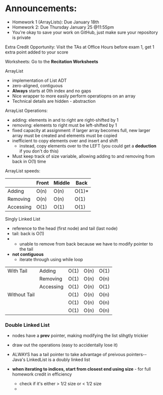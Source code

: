 # Announcements:
- Homework 1 (ArrayLists): Due January 18th
- Homework 2: Due Thursday January 25 @11:55pm
- You're okay to save your work on GitHub, just make sure your repository is private

Extra Credit Opportunity: Visit the TAs at Office Hours before exam 1, get 1 extra point added to your score

Worksheets: Go to the **Recitation Worksheets**



ArrayList
- implementation of List ADT
- zero-aligned, contiguous
- **Always** starts at 0th index and no gaps
- Nice wrapper to more easily perform operatiopns on an array
- Technical details are hidden - abstraction


ArrayList Operations:
- adding: elements in and to right are right-shifted by 1
- removing: elements to right must be left-shifted by 1
- fixed capacity at assignment: if larger array becomes full, new larger array must be created and elements must be copied
- inefficient to copy elements over and insert and shift
	- instead, copy elements over to the LEFT (you could get a **deduction** if you don't do this)
- Must keep track of size variable, allowing adding to and removing from back in O(1) time

ArrayList speeds:

|  | Front | Middle | Back |
| ---- | ---- | ---- | ---- |
| Adding | O(n) | O(n) | O(1)* |
| Removing | O(n) | O(n) | O(1) |
| Accessing | O(1) | O(1) | O(1) |
Singly Linked List
- reference to the head (first node) and tail (last node)
- tail: back is O(1)
- - unable to remove from back because we have to modify pointer to the tail
- **not contiguous**
	- iterate through using while loop


|  |  |  |  |  |
| ---- | ---- | ---- | ---- | ---- |
| With Tail | Adding | O(1) | O(n) | O(1) |
|  | Removing | O(1) | O(n) | O(n) |
|  | Accessing | O(1) | O(n) | O(1) |
| Without Tail |  | O(1) | O(n) | O(n) |
|  |  | O(1) | O(n) | O(n) |
|  |  | O(1) | O(n) | O(n) |

### Double Linked List
- nodes have a **prev** pointer, making modifying the list slihgtly trickier
- draw out the operations (easy to accidentally lose it)
- ALWAYS has a tail pointer to take advantage of preivous pointers--Java's LinkedList is a doubly linked list

- **when iterating to indices, start from closest end using size** - for full homework credit in efficiency
	- check if it's either > 1/2 size or < 1/2 size
	- 